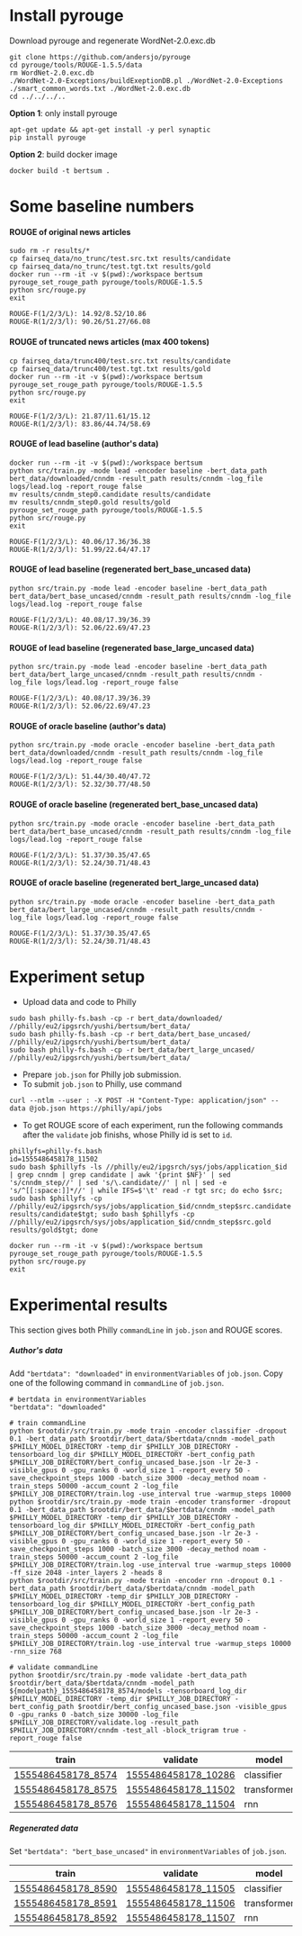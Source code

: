 # Install pyrouge

Download pyrouge and regenerate WordNet-2.0.exc.db
```
git clone https://github.com/andersjo/pyrouge
cd pyrouge/tools/ROUGE-1.5.5/data
rm WordNet-2.0.exc.db
./WordNet-2.0-Exceptions/buildExeptionDB.pl ./WordNet-2.0-Exceptions ./smart_common_words.txt ./WordNet-2.0.exc.db
cd ../../../..
```

**Option 1**: only install pyrouge
```
apt-get update && apt-get install -y perl synaptic
pip install pyrouge
```

**Option 2**: build docker image
```
docker build -t bertsum .
```

# Some baseline numbers

#### ROUGE of original news articles
```
sudo rm -r results/*
cp fairseq_data/no_trunc/test.src.txt results/candidate
cp fairseq_data/no_trunc/test.tgt.txt results/gold
docker run --rm -it -v $(pwd):/workspace bertsum
pyrouge_set_rouge_path pyrouge/tools/ROUGE-1.5.5
python src/rouge.py
exit
```
```
ROUGE-F(1/2/3/L): 14.92/8.52/10.86
ROUGE-R(1/2/3/l): 90.26/51.27/66.08
```


#### ROUGE of truncated news articles (max 400 tokens)
```
cp fairseq_data/trunc400/test.src.txt results/candidate
cp fairseq_data/trunc400/test.tgt.txt results/gold
docker run --rm -it -v $(pwd):/workspace bertsum
pyrouge_set_rouge_path pyrouge/tools/ROUGE-1.5.5
python src/rouge.py
exit
```
```
ROUGE-F(1/2/3/L): 21.87/11.61/15.12
ROUGE-R(1/2/3/l): 83.86/44.74/58.69
```

#### ROUGE of lead baseline (author's data)
```
docker run --rm -it -v $(pwd):/workspace bertsum
python src/train.py -mode lead -encoder baseline -bert_data_path bert_data/downloaded/cnndm -result_path results/cnndm -log_file logs/lead.log -report_rouge false
mv results/cnndm_step0.candidate results/candidate
mv results/cnndm_step0.gold results/gold
pyrouge_set_rouge_path pyrouge/tools/ROUGE-1.5.5
python src/rouge.py
exit
```
```
ROUGE-F(1/2/3/L): 40.06/17.36/36.38
ROUGE-R(1/2/3/l): 51.99/22.64/47.17
```

#### ROUGE of lead baseline (regenerated bert_base_uncased data)

```
python src/train.py -mode lead -encoder baseline -bert_data_path bert_data/bert_base_uncased/cnndm -result_path results/cnndm -log_file logs/lead.log -report_rouge false
```
```
ROUGE-F(1/2/3/L): 40.08/17.39/36.39
ROUGE-R(1/2/3/l): 52.06/22.69/47.23
```

#### ROUGE of lead baseline (regenerated base_large_uncased data)

```
python src/train.py -mode lead -encoder baseline -bert_data_path bert_data/bert_large_uncased/cnndm -result_path results/cnndm -log_file logs/lead.log -report_rouge false
```
```
ROUGE-F(1/2/3/L): 40.08/17.39/36.39
ROUGE-R(1/2/3/l): 52.06/22.69/47.23
```

#### ROUGE of oracle baseline (author's data)
```
python src/train.py -mode oracle -encoder baseline -bert_data_path bert_data/downloaded/cnndm -result_path results/cnndm -log_file logs/lead.log -report_rouge false
```
```
ROUGE-F(1/2/3/L): 51.44/30.40/47.72
ROUGE-R(1/2/3/l): 52.32/30.77/48.50
```

#### ROUGE of oracle baseline (regenerated bert_base_uncased data)
```
python src/train.py -mode oracle -encoder baseline -bert_data_path bert_data/bert_base_uncased/cnndm -result_path results/cnndm -log_file logs/lead.log -report_rouge false
```
```
ROUGE-F(1/2/3/L): 51.37/30.35/47.65
ROUGE-R(1/2/3/l): 52.24/30.71/48.43
```

#### ROUGE of oracle baseline (regenerated bert_large_uncased data)
```
python src/train.py -mode oracle -encoder baseline -bert_data_path bert_data/bert_large_uncased/cnndm -result_path results/cnndm -log_file logs/lead.log -report_rouge false
```
```
ROUGE-F(1/2/3/L): 51.37/30.35/47.65
ROUGE-R(1/2/3/l): 52.24/30.71/48.43
```

# Experiment setup

* Upload data and code to Philly
```
sudo bash philly-fs.bash -cp -r bert_data/downloaded/ //philly/eu2/ipgsrch/yushi/bertsum/bert_data/
sudo bash philly-fs.bash -cp -r bert_data/bert_base_uncased/ //philly/eu2/ipgsrch/yushi/bertsum/bert_data/
sudo bash philly-fs.bash -cp -r bert_data/bert_large_uncased/ //philly/eu2/ipgsrch/yushi/bertsum/bert_data/
```
* Prepare ```job.json``` for Philly job submission.
* To submit ```job.json``` to Philly, use command 
```
curl --ntlm --user : -X POST -H "Content-Type: application/json" --data @job.json https://philly/api/jobs
```
* To get ROUGE score of each experiment, run the following commands after the ```validate``` job finishs, whose Philly id is set to ```id```.
```
phillyfs=philly-fs.bash
id=1555486458178_11502	
sudo bash $phillyfs -ls //philly/eu2/ipgsrch/sys/jobs/application_$id | grep cnndm | grep candidate | awk '{print $NF}' | sed 's/cnndm_step//' | sed 's/\.candidate//' | nl | sed -e 's/^[[:space:]]*//' | while IFS=$'\t' read -r tgt src; do echo $src; sudo bash $phillyfs -cp //philly/eu2/ipgsrch/sys/jobs/application_$id/cnndm_step$src.candidate results/candidate$tgt; sudo bash $phillyfs -cp //philly/eu2/ipgsrch/sys/jobs/application_$id/cnndm_step$src.gold results/gold$tgt; done

docker run --rm -it -v $(pwd):/workspace bertsum
pyrouge_set_rouge_path pyrouge/tools/ROUGE-1.5.5
python src/rouge.py
exit
```


# Experimental results


This section gives both Philly ```commandLine``` in ```job.json``` and ROUGE scores.

##### Author's data

Add ```"bertdata": "downloaded"``` in ```environmentVariables``` of ```job.json```. Copy one of the following command in ```commandLine``` of ```job.json```.
```
# bertdata in environmentVariables
"bertdata": "downloaded"

# train commandLine
python $rootdir/src/train.py -mode train -encoder classifier -dropout 0.1 -bert_data_path $rootdir/bert_data/$bertdata/cnndm -model_path $PHILLY_MODEL_DIRECTORY -temp_dir $PHILLY_JOB_DIRECTORY -tensorboard_log_dir $PHILLY_MODEL_DIRECTORY -bert_config_path $PHILLY_JOB_DIRECTORY/bert_config_uncased_base.json -lr 2e-3 -visible_gpus 0 -gpu_ranks 0 -world_size 1 -report_every 50 -save_checkpoint_steps 1000 -batch_size 3000 -decay_method noam -train_steps 50000 -accum_count 2 -log_file $PHILLY_JOB_DIRECTORY/train.log -use_interval true -warmup_steps 10000
python $rootdir/src/train.py -mode train -encoder transformer -dropout 0.1 -bert_data_path $rootdir/bert_data/$bertdata/cnndm -model_path $PHILLY_MODEL_DIRECTORY -temp_dir $PHILLY_JOB_DIRECTORY -tensorboard_log_dir $PHILLY_MODEL_DIRECTORY -bert_config_path $PHILLY_JOB_DIRECTORY/bert_config_uncased_base.json -lr 2e-3 -visible_gpus 0 -gpu_ranks 0 -world_size 1 -report_every 50 -save_checkpoint_steps 1000 -batch_size 3000 -decay_method noam -train_steps 50000 -accum_count 2 -log_file $PHILLY_JOB_DIRECTORY/train.log -use_interval true -warmup_steps 10000 -ff_size 2048 -inter_layers 2 -heads 8
python $rootdir/src/train.py -mode train -encoder rnn -dropout 0.1 -bert_data_path $rootdir/bert_data/$bertdata/cnndm -model_path $PHILLY_MODEL_DIRECTORY -temp_dir $PHILLY_JOB_DIRECTORY -tensorboard_log_dir $PHILLY_MODEL_DIRECTORY -bert_config_path $PHILLY_JOB_DIRECTORY/bert_config_uncased_base.json -lr 2e-3 -visible_gpus 0 -gpu_ranks 0 -world_size 1 -report_every 50 -save_checkpoint_steps 1000 -batch_size 3000 -decay_method noam -train_steps 50000 -accum_count 2 -log_file $PHILLY_JOB_DIRECTORY/train.log -use_interval true -warmup_steps 10000 -rnn_size 768

# validate commandLine
python $rootdir/src/train.py -mode validate -bert_data_path $rootdir/bert_data/$bertdata/cnndm -model_path ${modelpath}_1555486458178_8574/models -tensorboard_log_dir $PHILLY_MODEL_DIRECTORY -temp_dir $PHILLY_JOB_DIRECTORY -bert_config_path $rootdir/bert_config_uncased_base.json -visible_gpus 0 -gpu_ranks 0 -batch_size 30000 -log_file $PHILLY_JOB_DIRECTORY/validate.log -result_path $PHILLY_JOB_DIRECTORY/cnndm -test_all -block_trigram true -report_rouge false
```
| train | validate | model | ROUGE-F(1/2/3/L) | ROUGE-R(1/2/3/l) |
| --- | --- | --- | --- | --- |
| [1555486458178_8574](https://philly/#/job/eu2/ipgsrch/1555486458178_8574) | [1555486458178_10286](https://philly/#/job/eu2/ipgsrch/1555486458178_10286) | classifier | 42.87/20.05/39.28 | 53.60/25.04/49.06 |
| [1555486458178_8575](https://philly/#/job/eu2/ipgsrch/1555486458178_8575) | [1555486458178_11502](https://philly/#/job/eu2/ipgsrch/1555486458178_11502) | transformer | 42.93/20.11/39.38 | 53.33/24.96/48.86 |
| [1555486458178_8576](https://philly/#/job/eu2/ipgsrch/1555486458178_8576) | [1555486458178_11504](https://philly/#/job/eu2/ipgsrch/1555486458178_11504) | rnn | 42.96/20.12/39.40 | 53.29/24.92/48.82 |



##### Regenerated data

Set ```"bertdata": "bert_base_uncased"``` in ```environmentVariables``` of ```job.json```.

| train | validate | model | ROUGE-F(1/2/3/L) | ROUGE-R(1/2/3/l) |
| --- | --- | --- | --- | --- |
| [1555486458178_8590](https://philly/#/job/eu2/ipgsrch/1555486458178_8590) | [1555486458178_11505](https://philly/#/job/eu2/ipgsrch/1555486458178_11505) | classifier | 42.76/20.01/39.22 | 53.14/24.83/48.68 |
| [1555486458178_8591](https://philly/#/job/eu2/ipgsrch/1555486458178_8591) | [1555486458178_11506](https://philly/#/job/eu2/ipgsrch/1555486458178_11506) | transformer | 42.81/20.06/39.26 | 53.21/24.90/48.74 |
| [1555486458178_8592](https://philly/#/job/eu2/ipgsrch/1555486458178_8592) | [1555486458178_11507](https://philly/#/job/eu2/ipgsrch/1555486458178_11507) | rnn | 42.78/20.04/39.23 | 53.34/24.98/48.86 |
